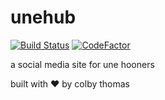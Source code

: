 # unehub

[![Build Status](https://api.travis-ci.org/coloradocolby/unehub.svg?branch=master)](https://travis-ci.org/coloradocolby/unehub)
[![CodeFactor](https://www.codefactor.io/repository/github/coloradocolby/unehub/badge)](https://www.codefactor.io/repository/github/coloradocolby/unehub)

a social media site for une hooners

built with ❤️ by colby thomas
